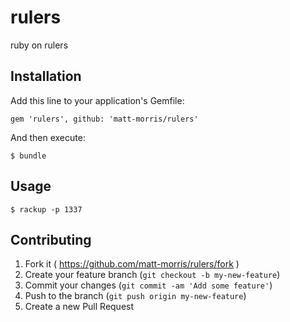 # rulers

ruby on rulers

## Installation

Add this line to your application's Gemfile:

    gem 'rulers', github: 'matt-morris/rulers'

And then execute:

    $ bundle

## Usage

    $ rackup -p 1337

## Contributing

1. Fork it ( https://github.com/matt-morris/rulers/fork )
2. Create your feature branch (`git checkout -b my-new-feature`)
3. Commit your changes (`git commit -am 'Add some feature'`)
4. Push to the branch (`git push origin my-new-feature`)
5. Create a new Pull Request
